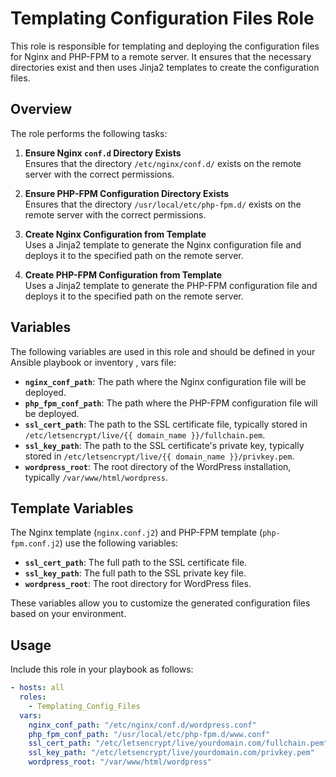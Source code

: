 # Templating Configuration Files Role

This role is responsible for templating and deploying the configuration files for Nginx and PHP-FPM to a remote server. It ensures that the necessary directories exist and then uses Jinja2 templates to create the configuration files.

## Overview

The role performs the following tasks:

1. **Ensure Nginx `conf.d` Directory Exists**  
   Ensures that the directory `/etc/nginx/conf.d/` exists on the remote server with the correct permissions.

2. **Ensure PHP-FPM Configuration Directory Exists**  
   Ensures that the directory `/usr/local/etc/php-fpm.d/` exists on the remote server with the correct permissions.

3. **Create Nginx Configuration from Template**  
   Uses a Jinja2 template to generate the Nginx configuration file and deploys it to the specified path on the remote server.

4. **Create PHP-FPM Configuration from Template**  
   Uses a Jinja2 template to generate the PHP-FPM configuration file and deploys it to the specified path on the remote server.

## Variables

The following variables are used in this role and should be defined in your Ansible playbook or inventory , vars file:

- **`nginx_conf_path`**: The path where the Nginx configuration file will be deployed.
- **`php_fpm_conf_path`**: The path where the PHP-FPM configuration file will be deployed.
- **`ssl_cert_path`**: The path to the SSL certificate file, typically stored in `/etc/letsencrypt/live/{{ domain_name }}/fullchain.pem`.
- **`ssl_key_path`**: The path to the SSL certificate's private key, typically stored in `/etc/letsencrypt/live/{{ domain_name }}/privkey.pem`.
- **`wordpress_root`**: The root directory of the WordPress installation, typically `/var/www/html/wordpress`.

## Template Variables

The Nginx template (`nginx.conf.j2`) and PHP-FPM template (`php-fpm.conf.j2`) use the following variables:

- **`ssl_cert_path`**: The full path to the SSL certificate file.
- **`ssl_key_path`**: The full path to the SSL private key file.
- **`wordpress_root`**: The root directory for WordPress files.

These variables allow you to customize the generated configuration files based on your environment.

## Usage

Include this role in your playbook as follows:

```yaml
- hosts: all
  roles:
    - Templating_Config_Files
  vars:
    nginx_conf_path: "/etc/nginx/conf.d/wordpress.conf"
    php_fpm_conf_path: "/usr/local/etc/php-fpm.d/www.conf"
    ssl_cert_path: "/etc/letsencrypt/live/yourdomain.com/fullchain.pem"
    ssl_key_path: "/etc/letsencrypt/live/yourdomain.com/privkey.pem"
    wordpress_root: "/var/www/html/wordpress"

